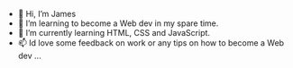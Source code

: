 - 👋 Hi, I’m James
- 👀 I’m learning to become a Web dev in my spare time.
- 🌱 I’m currently learning HTML, CSS and JavaScript.
- 📫 Id love some feedback on work or any tips on how to become a Web dev ...

<!---
jmead90/jmead90 is a ✨ special ✨ repository because its `README.md` (this file) appears on your GitHub profile.
You can click the Preview link to take a look at your changes.
--->
